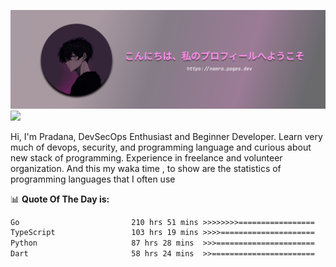 ![banner](.github/profile-markdown.png)
<img src="https://user-images.githubusercontent.com/73097560/115834477-dbab4500-a447-11eb-908a-139a6edaec5c.gif"></p>

Hi, I'm Pradana, DevSecOps Enthusiast and Beginner Developer. Learn very much of devops, security, and programming language and curious about new stack of programming. Experience in freelance and volunteer organization. And this my waka time , to show are the statistics of programming languages that I often use

📊 **Quote Of The Day is:**
<!--START_SECTION:waka-->

```txt
Go                         210 hrs 51 mins >>>>>>>>=================   32.02 %
TypeScript                 103 hrs 19 mins >>>>=====================   15.69 %
Python                     87 hrs 28 mins  >>>======================   13.28 %
Dart                       58 hrs 24 mins  >>=======================   08.87 %
```

<!--END_SECTION:waka-->

